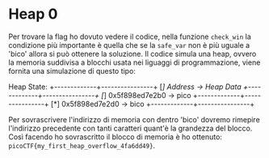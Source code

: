 # Heap 0

Per trovare la flag ho dovuto vedere il codice, nella funzione `check_win` la condizione più importante
è quella che se la `safe_var` non è più uguale a 'bico' allora si può ottenere la soluzione.
Il codice simula una heap, ovvero la memoria suddivisa a blocchi usata nei liguaggi di programmazione, viene
fornita una simulazione di questo tipo:

Heap State:
+-------------+----------------+
[*] Address   ->   Heap Data
+-------------+----------------+
[*]   0x5f898ed7e2b0  ->   pico
+-------------+----------------+
[*]   0x5f898ed7e2d0  ->   bico
+-------------+----------------+

Per sovrascrivere l'indirizzo di memoria con dentro 'bico' dovremo rimepire l'indirizzo precedente con tanti caratteri
quant'è la grandezza del blocco. Così facendo ho sovrascritto il blocco di memoria è ho ottenuto: `picoCTF{my_first_heap_overflow_4fa6dd49}`.
